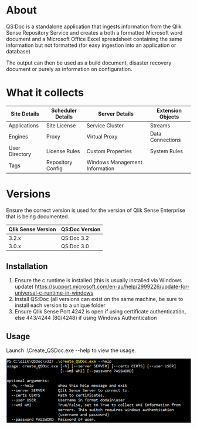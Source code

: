 # About
QS:Doc is a standalone application that ingests information from the Qlik Sense Repository Service and creates a both a formatted Microsoft word document and a Microsoft Office Excel spreadsheet containing the same information but not formatted (for easy ingestion into an application or database)

The output can then be used as a build document, disaster recovery document or purely as information on configuration.

# What it collects

| Site Details  | Scheduler Details | Server Details | Extension Objects |
|---------------|-------------------|----------------|-------------------| 
| Applications  | Site License      | Service Cluster| Streams           | 
| Engines       | Proxy             | Virtual Proxy  | Data Connections  | 
| User Directory| License Rules     | Custom Properties | System Rules   | 
| Tags          | Repository Config | Windows Management Information |   | 


# Versions

Ensure the correct version is used for the version of Qlik Sense Enterprise that is being documented.

| Qlik Sense Version | QS:Doc Version |
|--------------------|----------------|
| 3.2.x | QS:Doc 3.2|
| 3.0.x | QS:Doc 3.0|

## Installation
1. Ensure the c runtime is installed (this is usually installed via Windows update)
https://support.microsoft.com/en-au/help/2999226/update-for-universal-c-runtime-in-windows
2. Install QS:Doc (all versions can exist on the same machine, be sure to install each version to a unique folder
3. Ensure Qlik Sense Port 4242 is open if using certificate authentication, else 443/4244 (80/4248) if using Windows Authentication

## Usage
Launch .\Create_QSDoc.exe --help to view the usage.

![alt text](https://github.com/clintcarr/qs-doc/blob/master/help.png)
